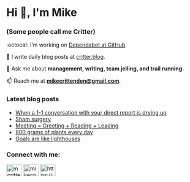 # Hi 👋, I'm Mike
### (Some people call me Critter)

:octocat: I’m working on [Dependabot at GitHub](https://github.com/features/security).

📝 I write daily blog posts at [critter.blog](https://critter.blog).

💬 Ask me about **management, writing, team jelling, and trail running**.

📫 Reach me at **mikecrittenden@gmail.com**.

### Latest blog posts
<!-- BLOG-POST-LIST:START -->
- [When a 1-1 conversation with your direct report is drying up](https://critter.blog/2023/08/08/when-a-1-1-conversation-with-your-direct-report-is-drying-up/)
- [Sham surgery](https://critter.blog/2023/08/07/sham-surgery/)
- [Meeting = Greeting + Reading + Leading](https://critter.blog/2023/08/04/meeting-greeting-reading-leading/)
- [800 grams of plants every day](https://critter.blog/2023/08/03/800-grams-of-plants-every-day/)
- [Goals are like lighthouses](https://critter.blog/2023/08/02/goals-are-like-lighthouses/)
<!-- BLOG-POST-LIST:END -->

<h3 align="left">Connect with me:</h3>
<p align="left">
<a href="https://twitter.com/mcrittenden" target="blank"><img align="center" src="https://raw.githubusercontent.com/rahuldkjain/github-profile-readme-generator/master/src/images/icons/Social/twitter.svg" alt="mcrittenden" height="30" width="40" /></a>
<a href="https://linkedin.com/in/mikecrittenden" target="blank"><img align="center" src="https://raw.githubusercontent.com/rahuldkjain/github-profile-readme-generator/master/src/images/icons/Social/linked-in-alt.svg" alt="mikecrittenden" height="30" width="40" /></a>
<a href="https://critter.blog/feed/" target="blank"><img align="center" src="https://raw.githubusercontent.com/rahuldkjain/github-profile-readme-generator/master/src/images/icons/Social/rss.svg" alt="https://critter.blog/feed/" height="30" width="40" /></a>
</p>
